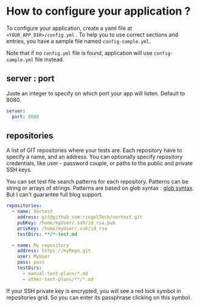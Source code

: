 # How to configure your application ?

To configure your application, create a yaml file at ` <YOUR_APP_DIR>/config.yml` . To help you
to use correct sections and entries, you have a sample file named `config-sample.yml`.

Note that if no `config.yml` file is found, application will use `config-sample.yml` file instead.

## server : port

Juste an integer to specify on which port your app will listen. Default to 8080.

```yaml
server:
  port: 8080
```

## repositories

A list of GIT repositories where your tests are. Each repository have to specify a name, and an address.
You can optionally specify repository credentials, like user - password couple,
or paths to the public and private SSH keys.

You can set test file search patterns for each repository. Patterns can be string or arrays of strings.
Patterns are based on glob syntax : [glob syntax](https://facelessuser.github.io/wcmatch/glob/). But I can't
guarantee full blog support.

```yaml
repositories:
  - name: Vertest
    address: git@github.com:riegelTech/vertest.git
    pubKey: /home/myUser/.ssh/id_rsa.pub
    privKey: /home/myUser/.ssh/id_rsa
    testDirs: **/*-test.md

  - name: My repository
    address: https://myRepo.git
    user: MyUser
    pass: pass
    testDirs:
      - manual-test-plans/*.md
      - other-test-plans/**/*.md
```

<p class="warning">
If your SSH private key is encrypted, you will see a red lock symbol in repositories grid.
So you can enter its passphrase clicking on this symbol.
</p>